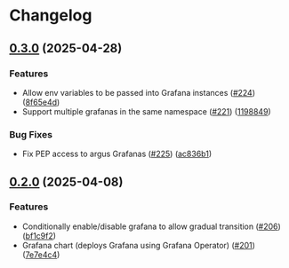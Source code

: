 # Changelog

## [0.3.0](https://github.com/chanzuckerberg/argo-helm-charts/compare/grafana-v0.2.0...grafana-v0.3.0) (2025-04-28)


### Features

* Allow env variables to be passed into Grafana instances ([#224](https://github.com/chanzuckerberg/argo-helm-charts/issues/224)) ([8f65e4d](https://github.com/chanzuckerberg/argo-helm-charts/commit/8f65e4da2ad0efa1014f8be51a0eb54721d64770))
* Support multiple grafanas in the same namespace ([#221](https://github.com/chanzuckerberg/argo-helm-charts/issues/221)) ([1198849](https://github.com/chanzuckerberg/argo-helm-charts/commit/119884942da8504bb34a5f927eba7934e152f3f6))


### Bug Fixes

* Fix PEP access to argus Grafanas ([#225](https://github.com/chanzuckerberg/argo-helm-charts/issues/225)) ([ac836b1](https://github.com/chanzuckerberg/argo-helm-charts/commit/ac836b1a109d75888f0b7e7ac00008bc4ca5d825))

## [0.2.0](https://github.com/chanzuckerberg/argo-helm-charts/compare/grafana-v0.1.0...grafana-v0.2.0) (2025-04-08)


### Features

* Conditionally enable/disable grafana to allow gradual transition ([#206](https://github.com/chanzuckerberg/argo-helm-charts/issues/206)) ([bf1c9f2](https://github.com/chanzuckerberg/argo-helm-charts/commit/bf1c9f274e8db275b30286601966a85550814898))
* Grafana chart (deploys Grafana using Grafana Operator) ([#201](https://github.com/chanzuckerberg/argo-helm-charts/issues/201)) ([7e7e4c4](https://github.com/chanzuckerberg/argo-helm-charts/commit/7e7e4c457ffe97a952fdfcd2ac0376a2b9c94cd3))
